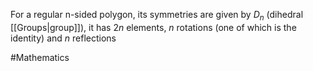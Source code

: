 For a regular n-sided polygon, its symmetries are given by $D_{n}$ (dihedral [[Groups|group]]), it has $2n$ elements, $n$ rotations (one of which is the identity) and $n$ reflections

#Mathematics